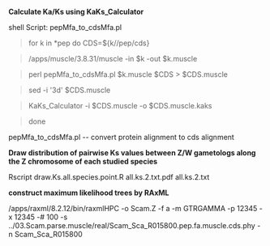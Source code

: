 **Calculate Ka/Ks using KaKs_Calculator**

  shell Script: pepMfa_to_cdsMfa.pl 
  
  >for k in *pep
  >do
  >CDS=${k//pep/cds}
   
  >/apps/muscle/3.8.31/muscle -in $k -out $k.muscle
  
  >perl pepMfa_to_cdsMfa.pl $k.muscle $CDS > $CDS.muscle
  
  >sed -i '3d' $CDS.muscle
  
  >KaKs_Calculator -i $CDS.muscle -o $CDS.muscle.kaks
  
  >done
  
pepMfa_to_cdsMfa.pl -- convert protein alignment to cds alignment



**Draw distribution of pairwise Ks values between Z/W gametologs along the Z chromosome of each studied species**

  Rscript  draw.Ks.all.species.point.R all.ks.2.txt.pdf all.ks.2.txt
  
  
**construct maximum likelihood trees by RAxML**

/apps/raxml/8.2.12/bin/raxmlHPC -o Scam.Z -f a -m GTRGAMMA -p 12345 -x 12345 -# 100 -s ../03.Scam.parse.muscle/real/Scam_Sca_R015800.pep.fa.muscle.cds.phy -n Scam_Sca_R015800


